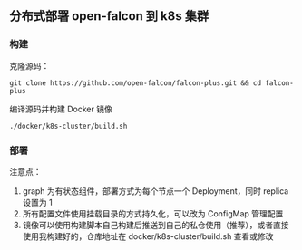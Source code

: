 ## 分布式部署 open-falcon 到 k8s 集群

### 构建

克隆源码：

```shell
git clone https://github.com/open-falcon/falcon-plus.git && cd falcon-plus 
```

编译源码并构建 Docker 镜像

```shell
./docker/k8s-cluster/build.sh
```

### 部署

注意点：

1. graph 为有状态组件，部署方式为每个节点一个 Deployment，同时 replica 设置为 1
2. 所有配置文件使用挂载目录的方式持久化，可以改为 ConfigMap 管理配置
3. 镜像可以使用构建脚本自己构建后推送到自己的私仓使用（推荐），或者直接使用我构建好的，仓库地址在 docker/k8s-cluster/build.sh 查看或修改